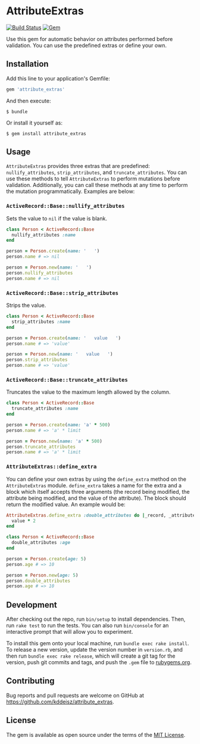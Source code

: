 # AttributeExtras

[![Build Status](https://travis-ci.com/kddeisz/attribute_extras.svg?branch=master)](https://travis-ci.com/kddeisz/attribute_extras)
[![Gem](https://img.shields.io/gem/v/attribute_extras.svg)](https://rubygems.org/gems/attribute_extras)

Use this gem for automatic behavior on attributes performed before validation. You can use the predefined extras or define your own.

## Installation

Add this line to your application's Gemfile:

```ruby
gem 'attribute_extras'
```

And then execute:

    $ bundle

Or install it yourself as:

    $ gem install attribute_extras

## Usage

`AttributeExtras` provides three extras that are predefined: `nullify_attributes`, `strip_attributes`, and `truncate_attributes`. You can use these methods to tell `AttributeExtras` to perform mutations before validation. Additionally, you can call these methods at any time to perform the mutation programmatically. Examples are below:

### `ActiveRecord::Base::nullify_attributes`

Sets the value to `nil` if the value is blank.

```ruby
class Person < ActiveRecord::Base
  nullify_attributes :name
end

person = Person.create(name: '   ')
person.name # => nil

person = Person.new(name: '   ')
person.nullify_attributes
person.name # => nil
```

### `ActiveRecord::Base::strip_attributes`

Strips the value.

```ruby
class Person < ActiveRecord::Base
  strip_attributes :name
end

person = Person.create(name: '   value   ')
person.name # => 'value'

person = Person.new(name: '   value   ')
person.strip_attributes
person.name # => 'value'
```

### `ActiveRecord::Base::truncate_attributes`

Truncates the value to the maximum length allowed by the column.

```ruby
class Person < ActiveRecord::Base
  truncate_attributes :name
end

person = Person.create(name: 'a' * 500)
person.name # => 'a' * limit

person = Person.new(name: 'a' * 500)
person.truncate_attributes
person.name # => 'a' * limit
```

### `AttributeExtras::define_extra`

You can define your own extras by using the `define_extra` method on the `AttributeExtras` module. `define_extra` takes a name for the extra and a block which itself accepts three arguments (the record being modified, the attribute being modified, and the value of the attribute). The block should return the modified value. An example would be:

```ruby
AttributeExtras.define_extra :double_attributes do |_record, _attribute, value|
  value * 2
end

class Person < ActiveRecord::Base
  double_attributes :age
end

person = Person.create(age: 5)
person.age # => 10

person = Person.new(age: 5)
person.double_attributes
person.age # => 10
```

## Development

After checking out the repo, run `bin/setup` to install dependencies. Then, run `rake test` to run the tests. You can also run `bin/console` for an interactive prompt that will allow you to experiment.

To install this gem onto your local machine, run `bundle exec rake install`. To release a new version, update the version number in `version.rb`, and then run `bundle exec rake release`, which will create a git tag for the version, push git commits and tags, and push the `.gem` file to [rubygems.org](https://rubygems.org).

## Contributing

Bug reports and pull requests are welcome on GitHub at https://github.com/kddeisz/attribute_extras.

## License

The gem is available as open source under the terms of the [MIT License](https://opensource.org/licenses/MIT).
